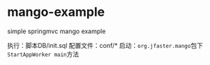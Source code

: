 # mango-example
simple springmvc mango example

执行：脚本DB/init.sql
配置文件：conf/*
启动：```org.jfaster.mango```包下```StartAppWorker main```方法

